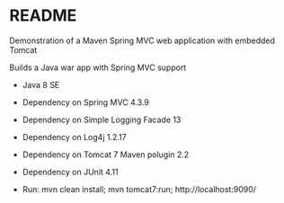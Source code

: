 # README

Demonstration of a Maven Spring MVC web application with embedded Tomcat

Builds a Java war app with Spring MVC support

* Java 8 SE

* Dependency on Spring MVC 4.3.9

* Dependency on Simple Logging Facade 13

* Dependency on Log4j 1.2.17

* Dependency on Tomcat 7 Maven polugin 2.2

* Dependency on JUnit 4.11

* Run: mvn clean install; mvn tomcat7:run; http://localhost:9090/



